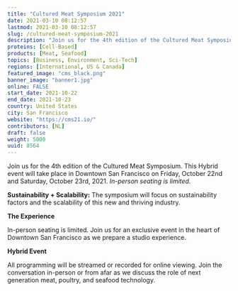 ```yaml
---
title: "Cultured Meat Symposium 2021"
date: 2021-03-10 08:12:57
lastmod: 2021-03-10 08:12:57
slug: /cultured-meat-symposium-2021
description: "Join us for the 4th edition of the Cultured Meat Symposium. This Hybrid event will take place in Downtown San Francisco on Friday, October 22nd and Saturday, October 23rd, 2021. In-person seating is limited.Sustainability + Scalability: The symposium will focus on sustainability factors and the scalability of this new and thriving industry.The ExperienceIn-person seating is limited. Join us for an exclusive event in the heart of Downtown San Francisco as we prepare a studio experience."
proteins: [Cell-Based]
products: [Meat, Seafood]
topics: [Business, Environment, Sci-Tech]
regions: [International, US & Canada]
featured_image: "cms_black.png"
banner_image: "banner1.jpg"
online: FALSE
start_date: 2021-10-22
end_date: 2021-10-23
country: United States
city: San Francisco
website: "https://cms21.io/"
contributors: [NL]
draft: false
weight: 5000
uuid: 8564
---
```

<p>Join us for the 4th edition of the Cultured Meat Symposium. This Hybrid event will take place in Downtown San Francisco on Friday, October 22nd and Saturday, October 23rd, 2021. <em>In-person seating is limited.</em></p>
<p><strong>Sustainability + Scalability:</strong> The symposium will focus on sustainability factors and the scalability of this new and thriving industry.</p>
<p><strong>The Experience</strong></p>
<p>In-person seating is limited. Join us for an exclusive event in the heart of Downtown San Francisco as we prepare a studio experience.</p>
<p><strong>Hybrid Event</strong></p>
<p>All programming will be streamed or recorded for online viewing. Join the conversation in-person or from afar as we discuss the role of next generation meat, poultry, and seafood technology.</p>
